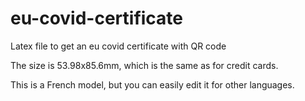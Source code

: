 # eu-covid-certificate
Latex file to get an eu covid certificate with QR code

The size is 53.98x85.6mm, which is the same as for credit cards.

This is a French model, but you can easily edit it for other languages.
